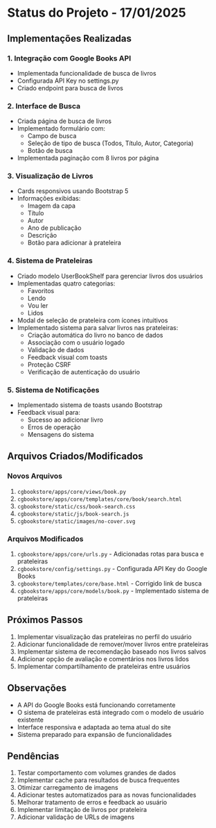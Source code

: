 # Status do Projeto - 17/01/2025

## Implementações Realizadas

### 1. Integração com Google Books API
- Implementada funcionalidade de busca de livros
- Configurada API Key no settings.py
- Criado endpoint para busca de livros

### 2. Interface de Busca
- Criada página de busca de livros
- Implementado formulário com:
  - Campo de busca
  - Seleção de tipo de busca (Todos, Título, Autor, Categoria)
  - Botão de busca
- Implementada paginação com 8 livros por página

### 3. Visualização de Livros
- Cards responsivos usando Bootstrap 5
- Informações exibidas:
  - Imagem da capa
  - Título
  - Autor
  - Ano de publicação
  - Descrição
  - Botão para adicionar à prateleira

### 4. Sistema de Prateleiras
- Criado modelo UserBookShelf para gerenciar livros dos usuários
- Implementadas quatro categorias:
  - Favoritos
  - Lendo
  - Vou ler
  - Lidos
- Modal de seleção de prateleira com ícones intuitivos
- Implementado sistema para salvar livros nas prateleiras:
  - Criação automática do livro no banco de dados
  - Associação com o usuário logado
  - Validação de dados
  - Feedback visual com toasts
  - Proteção CSRF
  - Verificação de autenticação do usuário

### 5. Sistema de Notificações
- Implementado sistema de toasts usando Bootstrap
- Feedback visual para:
  - Sucesso ao adicionar livro
  - Erros de operação
  - Mensagens do sistema

## Arquivos Criados/Modificados

### Novos Arquivos
1. `cgbookstore/apps/core/views/book.py`
2. `cgbookstore/apps/core/templates/core/book/search.html`
3. `cgbookstore/static/css/book-search.css`
4. `cgbookstore/static/js/book-search.js`
5. `cgbookstore/static/images/no-cover.svg`

### Arquivos Modificados
1. `cgbookstore/apps/core/urls.py` - Adicionadas rotas para busca e prateleiras
2. `cgbookstore/config/settings.py` - Configurada API Key do Google Books
3. `cgbookstore/templates/core/base.html` - Corrigido link de busca
4. `cgbookstore/apps/core/models/book.py` - Implementado sistema de prateleiras

## Próximos Passos
1. Implementar visualização das prateleiras no perfil do usuário
2. Adicionar funcionalidade de remover/mover livros entre prateleiras
3. Implementar sistema de recomendação baseado nos livros salvos
4. Adicionar opção de avaliação e comentários nos livros lidos
5. Implementar compartilhamento de prateleiras entre usuários

## Observações
- A API do Google Books está funcionando corretamente
- O sistema de prateleiras está integrado com o modelo de usuário existente
- Interface responsiva e adaptada ao tema atual do site
- Sistema preparado para expansão de funcionalidades

## Pendências
1. Testar comportamento com volumes grandes de dados
2. Implementar cache para resultados de busca frequentes
3. Otimizar carregamento de imagens
4. Adicionar testes automatizados para as novas funcionalidades
5. Melhorar tratamento de erros e feedback ao usuário
6. Implementar limitação de livros por prateleira
7. Adicionar validação de URLs de imagens